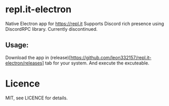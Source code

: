 # repl.it-electron
Native Electron app for  https://repl.it
Supports Discord rich presence using DiscordRPC library. 
Currently discontinued.

## Usage:
Download the app in (release)[https://github.com/leon332157/repl.it-electron/releases] tab for your system. And execute the excuteable. 

# Licence
MIT, see LICENCE for details.

